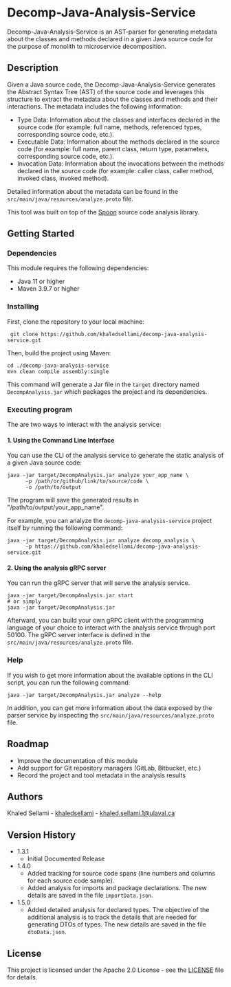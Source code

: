 # Decomp-Java-Analysis-Service

Decomp-Java-Analysis-Service is an AST-parser for generating metadata about the classes and methods declared in a given Java source code for the purpose of monolith to microservice decomposition.

## Description

Given a Java source code, the Decomp-Java-Analysis-Service generates the Abstract Syntax Tree (AST) of the source code and leverages this structure to extract the metadata about the classes and methods and their interactions. The metadata includes the following information:
- Type Data: Information about the classes and interfaces declared in the source code (for example: full name, methods, referenced types, corresponding source code, etc.).
- Executable Data: Information about the methods declared in the source code (for example: full name, parent class, return type, parameters, corresponding source code, etc.).
- Invocation Data: Information about the invocations between the methods declared in the source code (for example: caller class, caller method, invoked class, invoked method).

Detailed information about the metadata can be found in the `src/main/java/resources/analyze.proto` file.

This tool was built on top of the [Spoon](https://spoon.gforge.inria.fr/) source code analysis library. 

[//]: # (The Decomp-Java-Analysis-Service is a part of a research project that aims to provide a standarized framework for analyzing monolithic applications, decomposing them into microservices, visualizing the decompositions, evaluating the decompositions and refactoring the monolith.)


## Getting Started

### Dependencies

This module requires the following dependencies:
* Java 11 or higher
* Maven 3.9.7 or higher


### Installing

First, clone the repository to your local machine:
```
 git clone https://github.com/khaledsellami/decomp-java-analysis-service.git
```
Then, build the project using Maven:
```
cd ./decomp-java-analysis-service
mvn clean compile assembly:single
```
This command will generate a Jar file in the `target` directory named `DecompAnalysis.jar` which packages the project and its dependencies.

### Executing program

The are two ways to interact with the analysis service:

#### 1. Using the Command Line Interface

You can use the CLI of the analysis service to generate the static analysis of a given Java source code:
```shell
java -jar target/DecompAnalysis.jar analyze your_app_name \
      -p /path/or/github/link/to/source/code \
      -o /path/to/output
```
The program will save the generated results in "/path/to/output/your_app_name".

For example, you can analyze the `decomp-java-analysis-service` project itself by running the following command:
```shell
java -jar target/DecompAnalysis.jar analyze decomp_analysis \
      -p https://github.com/khaledsellami/decomp-java-analysis-service.git
```

#### 2. Using the analysis gRPC server

You can run the gRPC server that will serve the analysis service.
```
java -jar target/DecompAnalysis.jar start
# or simply
java -jar target/DecompAnalysis.jar
```
Afterward, you can build your own gRPC client with the programming language of your choice to interact with the analysis service through port 50100. The gRPC server interface is defined in the `src/main/java/resources/analyze.proto` file.


### Help

If you wish to get more information about the available options in the CLI script, you can run the following command:
```
java -jar target/DecompAnalysis.jar analyze --help
```

In addition, you can get more information about the data exposed by the parser service by inspecting the `src/main/java/resources/analyze.proto` file.

## Roadmap
* Improve the documentation of this module
* Add support for Git repository managers (GitLab, Bitbucket, etc.)
* Record the project and tool metadata in the analysis results

## Authors

Khaled Sellami - [khaledsellami](https://github.com/khaledsellami) - khaled.sellami.1@ulaval.ca

## Version History

* 1.3.1
    * Initial Documented Release
* 1.4.0
    * Added tracking for source code spans (line numbers and columns for each source code sample).
    * Added analysis for imports and package declarations. The new details are saved in the file `importData.json`. 
* 1.5.0
    * Added detailed analysis for declared types. The objective of the additional analysis is to track the details that are needed for generating DTOs of types. The new details are saved in the file `dtoData.json`.

## License

This project is licensed under the Apache 2.0 License - see the [LICENSE](LICENSE) file for details.